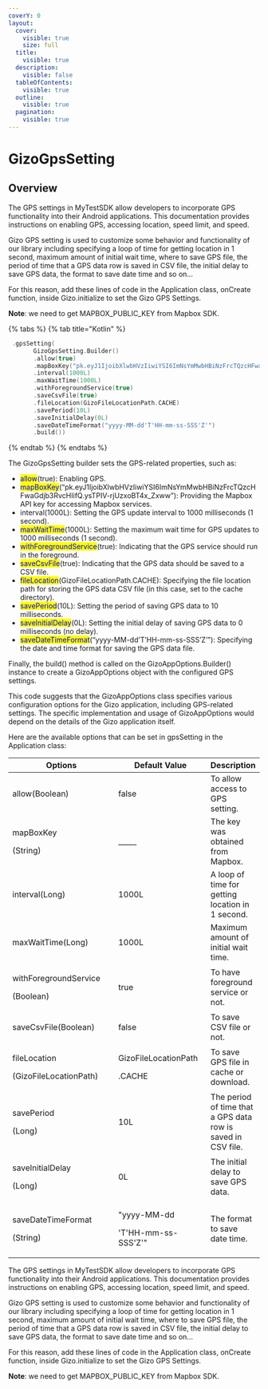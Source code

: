 ```yaml
---
coverY: 0
layout:
  cover:
    visible: true
    size: full
  title:
    visible: true
  description:
    visible: false
  tableOfContents:
    visible: true
  outline:
    visible: true
  pagination:
    visible: true
---
```


# GizoGpsSetting

## Overview

The GPS settings in MyTestSDK allow developers to incorporate GPS functionality into their Android applications. This documentation provides instructions on enabling GPS, accessing location, speed limit, and speed.

Gizo GPS setting is used to customize some behavior and functionality of our library including specifying a loop of time for getting location in 1 second, maximum amount of initial wait time, where to save GPS file, the period of time that a GPS data row is saved in CSV file, the initial delay to save GPS data, the format to save date time and so on...

For this reason, add these lines of code in the Application class, onCreate function, inside Gizo.initialize to set the Gizo GPS Settings.

**Note**: we need to get MAPBOX\_PUBLIC\_KEY from Mapbox SDK.

{% tabs %}
{% tab title="Kotlin" %}
```kts
 .gpsSetting(
       GizoGpsSetting.Builder()
       .allow(true)
       .mapBoxKey("pk.eyJ1IjoibXlwbHVzIiwiYSI6ImNsYmMwbHBiNzFrcTQzcHFwaGdjb3RvcHIifQ.ysTPIV-rjUzxoBT4x_Zxww")
       .interval(1000L)
       .maxWaitTime(1000L)
       .withForegroundService(true)
       .saveCsvFile(true)
       .fileLocation(GizoFileLocationPath.CACHE)
       .savePeriod(10L)
       .saveInitialDelay(0L)
       .saveDateTimeFormat("yyyy-MM-dd'T'HH-mm-ss-SSS'Z'")
       .build())
```
{% endtab %}
{% endtabs %}

The GizoGpsSetting builder sets the GPS-related properties, such as:

* <mark style="color:blue;">allow</mark>(true): Enabling GPS.
* <mark style="color:blue;">mapBoxKey</mark>(“pk.eyJ1IjoibXlwbHVzIiwiYSI6ImNsYmMwbHBiNzFrcTQzcHFwaGdjb3RvcHIifQ.ysTPIV-rjUzxoBT4x\_Zxww”): Providing the Mapbox API key for accessing Mapbox services.
* interval(1000L): Setting the GPS update interval to 1000 milliseconds (1 second). &#x20;
* <mark style="color:blue;">maxWaitTime</mark>(1000L): Setting the maximum wait time for GPS updates to 1000 milliseconds (1 second).&#x20;
* &#x20;<mark style="color:blue;">withForegroundService</mark>(true): Indicating that the GPS service should run in the foreground.
* &#x20;<mark style="color:blue;">saveCsvFile</mark>(true): Indicating that the GPS data should be saved to a CSV file.
* &#x20;<mark style="color:blue;">fileLocation</mark>(GizoFileLocationPath.CACHE): Specifying the file location path for storing the GPS data CSV file (in this case, set to the cache directory).
* <mark style="color:blue;">savePeriod</mark>(10L): Setting the period of saving GPS data to 10 milliseconds.&#x20;
* <mark style="color:blue;">saveInitialDelay</mark>(0L): Setting the initial delay of saving GPS data to 0 milliseconds (no delay).
* <mark style="color:blue;">saveDateTimeFormat</mark>(“yyyy-MM-dd’T’HH-mm-ss-SSS’Z’”): Specifying the date and time format for saving the GPS data file.

Finally, the build() method is called on the GizoAppOptions.Builder() instance to create a GizoAppOptions object with the configured GPS settings.

This code suggests that the GizoAppOptions class specifies various configuration options for the Gizo application, including GPS-related settings. The specific implementation and usage of GizoAppOptions would depend on the details of the Gizo application itself.



&#x20;Here are the available options that can be set in gpsSetting in the Application class:

<table><thead><tr><th width="253.33333333333331">Options</th><th width="196">Default Value</th><th>Description</th></tr></thead><tbody><tr><td>allow(Boolean)</td><td>false</td><td>To allow access to GPS setting.</td></tr><tr><td><p>mapBoxKey</p><p>(String)</p></td><td>_____</td><td>The key was obtained from Mapbox.</td></tr><tr><td>interval(Long)</td><td>1000L</td><td>A loop of time for getting location in 1 second.</td></tr><tr><td>maxWaitTime(Long)</td><td>1000L</td><td>Maximum amount of initial wait time. </td></tr><tr><td><p>withForegroundService</p><p>(Boolean)</p></td><td>true</td><td>To have foreground service or not.</td></tr><tr><td>saveCsvFile(Boolean)</td><td>false</td><td>To save CSV file or not.</td></tr><tr><td><p>fileLocation</p><p>(GizoFileLocationPath)</p></td><td><p>GizoFileLocationPath</p><p>.CACHE</p></td><td>To save GPS file in cache or download.</td></tr><tr><td><p>savePeriod</p><p>(Long)</p></td><td>10L</td><td>The period of time that a GPS data row is saved in CSV file.</td></tr><tr><td><p>saveInitialDelay</p><p>(Long)</p></td><td>0L</td><td>The initial delay to save GPS data.</td></tr><tr><td><p>saveDateTimeFormat</p><p>(String)</p></td><td><p>"yyyy-MM-dd</p><p>'T'HH-mm-ss-SSS'Z'"</p></td><td>The format to save date time.</td></tr></tbody></table>

The GPS settings in MyTestSDK allow developers to incorporate GPS functionality into their Android applications. This documentation provides instructions on enabling GPS, accessing location, speed limit, and speed.

Gizo GPS setting is used to customize some behavior and functionality of our library including specifying a loop of time for getting location in 1 second, maximum amount of initial wait time, where to save GPS file, the period of time that a GPS data row is saved in CSV file, the initial delay to save GPS data, the format to save date time and so on...

For this reason, add these lines of code in the Application class, onCreate function, inside Gizo.initialize to set the Gizo GPS Settings.

**Note**: we need to get MAPBOX\_PUBLIC\_KEY from Mapbox SDK.



&#x20;
